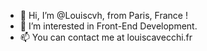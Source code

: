 - 👋 Hi, I’m @Louiscvh, from Paris, France !
- 👀 I’m interested in Front-End Development. 
- 📫 You can contact me at louiscavecchi.fr
